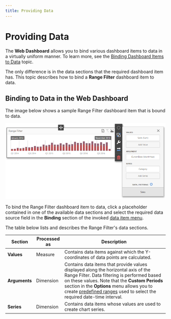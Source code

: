 ```yaml
---
title: Providing Data
---
```

# Providing Data
The **Web Dashboard** allows you to bind various dashboard items to data in a virtually uniform manner. To learn more, see the [Binding Dashboard Items to Data](../../binding-dashboard-items-to-data.md) topic.

The only difference is in the data sections that the required dashboard item has. This topic describes how to bind a **Range Filter** dashboard item to data.

## Binding to Data in the Web Dashboard
The image below shows a sample Range Filter dashboard item that is bound to data.

![wdd-range-filter-bindings](../../../../images/img125355.png)

To bind the Range Filter dashboard item to data, click a placeholder contained in one of the available data sections and select the required data source field in the **Binding** section of the invoked [data item menu](../../ui-elements/data-item-menu.md).

The table below lists and describes the Range Filter's data sections.

| Section | Processed as | Description |
|---|---|---|
| **Values** | Measure | Contains data items against which the Y-coordinates of data points are calculated. |
| **Arguments** | Dimension | Contains data items that provide values displayed along the horizontal axis of the Range Filter. Data filtering is performed based on these values. Note that the **Custom Periods** section in the **Options** menu allows you to create [predefined ranges](predefined-periods.md) used to select the required date-time interval. |
| **Series** | Dimension | Contains data items whose values are used to create chart series. |